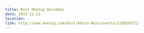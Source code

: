 ```yaml
---
title: Rust Meetup December
date: 2015-12-11
location: 
link: http://www.meetup.com/Rust-Rhein-Main/events/226858571/
---
```

